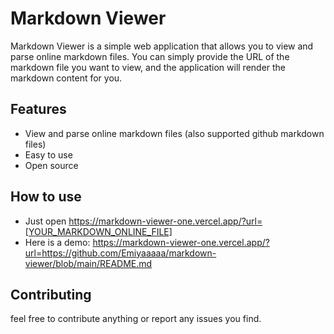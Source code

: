 # Markdown Viewer
Markdown Viewer is a simple web application that allows you to view and parse online markdown files. You can simply provide the URL of the markdown file you want to view, and the application will render the markdown content for you.

## Features
 - View and parse online markdown files (also supported github markdown files)
 - Easy to use
 - Open source

## How to use
 - Just open https://markdown-viewer-one.vercel.app/?url=[YOUR_MARKDOWN_ONLINE_FILE]
 - Here is a demo: https://markdown-viewer-one.vercel.app/?url=https://github.com/Emiyaaaaa/markdown-viewer/blob/main/README.md

## Contributing
feel free to contribute anything or report any issues you find.